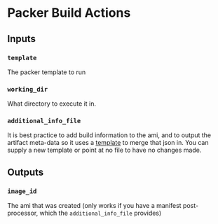 # Packer Build Actions

## Inputs

### `template`

The packer template to run

### `working_dir`

What directory to execute it in.

### `additional_info_file`

It is best practice to add build information to the ami, and to output the artifact meta-data so it uses a [template](./build-info.tpl.json) to merge that json in.  You can supply a new template or point at no file to have no changes made.



## Outputs

### `image_id`

The ami that was created (only works if you have a manifest post-processor, which the `additional_info_file` provides)
